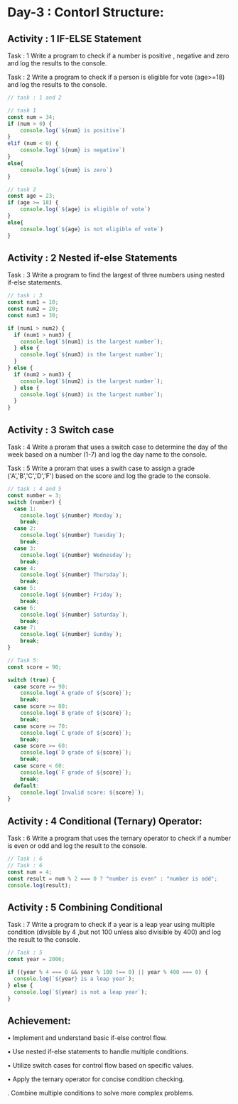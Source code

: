 # Day-3 : Contorl Structure:

## Activity : 1 IF-ELSE Statement

Task : 1 Write a program to check if a number is positive , negative and zero and log the results to the console.

Task : 2 Write a program to check if a person is eligible for vote (age>=18) and log the results to the console.

```javascript
// task : 1 and 2

// task 1
const num = 34;
if (num > 0) {
    console.log(`${num} is positive`)
}
elif (num < 0) {
    console.log(`${num} is negative`)
}
else{
    console.log(`${num} is zero`)
}

// task 2
const age = 23;
if (age >= 18) {
    console.log(`${age} is eligible of vote`)
}
else{
    console.log(`${age} is not eligible of vote`)
}
```

## Activity : 2 Nested if-else Statements

Task : 3 Write a program to find the largest of three numbers using nested if-else statements.

```javascript
// task : 3
const num1 = 10;
const num2 = 20;
const num3 = 30;

if (num1 > num2) {
  if (num1 > num3) {
    console.log(`${num1} is the largest number`);
  } else {
    console.log(`${num3} is the largest number`);
  }
} else {
  if (num2 > num3) {
    console.log(`${num2} is the largest number`);
  } else {
    console.log(`${num3} is the largest number`);
  }
}
```

## Activity : 3 Switch case

Task : 4 Write a proram that uses a switch case to determine the day of the week based on a number (1-7) and log the day name to the console.

Task : 5 Write a proram that uses a swith case to assign a grade ('A','B','C','D','F') based on the score and log the grade to the console.

```javascript
// task : 4 and 5
const number = 3;
switch (number) {
  case 1:
    console.log(`${number} Monday`);
    break;
  case 2:
    console.log(`${number} Tuesday`);
    break;
  case 3:
    console.log(`${number} Wednesday`);
    break;
  case 4:
    console.log(`${number} Thursday`);
    break;
  case 5:
    console.log(`${number} Friday`);
    break;
  case 6:
    console.log(`${number} Saturday`);
    break;
  case 7:
    console.log(`${number} Sunday`);
    break;
}

// Task 5:
const score = 90;

switch (true) {
  case score >= 90:
    console.log(`A grade of ${score}`);
    break;
  case score >= 80:
    console.log(`B grade of ${score}`);
    break;
  case score >= 70:
    console.log(`C grade of ${score}`);
    break;
  case score >= 60:
    console.log(`D grade of ${score}`);
    break;
  case score < 60:
    console.log(`F grade of ${score}`);
    break;
  default:
    console.log(`Invalid score: ${score}`);
}
```

## Activity : 4 Conditional (Ternary) Operator:

Task : 6 Write a program that uses the ternary operator to check if a number is even or odd and log the result to the console.

```javascript
// Task : 6
// Task : 6
const num = 4;
const result = num % 2 === 0 ? "number is even" : "number is odd";
console.log(result);
```

## Activity : 5 Combining Conditional

Task : 7 Write a program to check if a year is a leap year using multiple condition (divsible by 4 ,but not 100 unless also divisible by 400) and log the result to the console.

```javascript
// Task : 5
const year = 2006;

if ((year % 4 === 0 && year % 100 !== 0) || year % 400 === 0) {
  console.log(`${year} is a leap year`);
} else {
  console.log(`${year} is not a leap year`);
}
```

## Achievement:

• Implement and understand basic if-else control flow.

• Use nested if-else statements to handle multiple conditions.

• Utilize switch cases for control flow based on specific values.

• Apply the ternary operator for concise condition checking.

. Combine multiple conditions to solve more complex problems.
